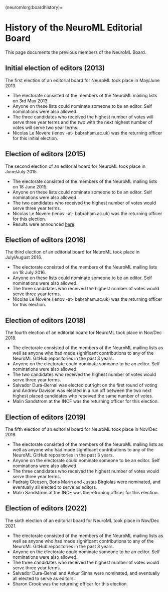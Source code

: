 (neuromlorg:boardhistory)=
# History of the NeuroML Editorial Board

This page documents the previous members of the NeuroML Board.

## Initial election of editors (2013)

The first election of an editorial board for NeuroML took place in May/June 2013.

- The electorate consisted of the members of the NeuroML mailing lists on 3rd May 2013.
- Anyone on these lists could nominate someone to be an editor. Self nominations were also allowed.
- The three candidates who received the highest number of votes will serve three year terms and the two with the next highest number of votes will serve two year terms.
- Nicolas Le Novère (lenov -at- babraham.ac.uk) was the returning officer for this initial election.


## Election of editors (2015)

The second election of an editorial board for NeuroML took place in June/July 2015.

- The electorate consisted of the members of the NeuroML mailing lists on 18 June 2015.
- Anyone on these lists could nominate someone to be an editor. Self nominations were also allowed.
- The two candidates who received the highest number of votes would serve three year terms.
- Nicolas Le Novère (lenov -at- babraham.ac.uk) was the returning officer for this election.
- Results were announced [here](https://sourceforge.net/p/neuroml/mailman/message/34331970/).

## Election of editors (2016)
The third election of an editorial board for NeuroML took place in July/August 2016.

- The electorate consisted of the members of the NeuroML mailing lists on 18 July 2016.
- Anyone on these lists could nominate someone to be an editor. Self nominations were also allowed.
- The three candidates who received the highest number of votes would serve three year terms.
- Nicolas Le Novère (lenov -at- babraham.ac.uk) was the returning officer for this election.

## Election of editors (2018)
The fourth election of an editorial board for NeuroML took place in Nov/Dec 2018.

- The electorate consisted of the members of the NeuroML mailing lists as well as anyone who had made significant contributions to any of the NeuroML GitHub repositories in the past 3 years.
- Anyone on the electorate could nominate someone to be an editor. Self nominations were also allowed.
- The two candidates who received the highest number of votes would serve three year terms.
- Salvador Dura-Bernal was elected outright on the first round of voting and Andrew Davison was elected in a run off between the two next highest placed candidates who received the same number of votes.
- Malin Sandstrom at the INCF was the returning officer for this election.

## Election of editors (2019)
The fifth election of an editorial board for NeuroML took place in Nov/Dec 2019.

- The electorate consisted of the members of the NeuroML mailing lists as well as anyone who had made significant contributions to any of the NeuroML GitHub repositories in the past 3 years.
- Anyone on the electorate could nominate someone to be an editor. Self nominations were also allowed.
- The three candidates who received the highest number of votes would serve three year terms.
- Padraig Gleeson, Boris Marin and Justas Birgiolas were nominated, and eventually all elected to serve as editors.
- Malin Sandstrom at the INCF was the returning officer for this election.

## Election of editors (2022)
The sixth election of an editorial board for NeuroML took place in Nov/Dec 2021.

- The electorate consisted of the members of the NeuroML mailing lists as well as anyone who had made significant contributions to any of the NeuroML GitHub repositories in the past 3 years.
- Anyone on the electorate could nominate someone to be an editor. Self nominations were also allowed.
- The three candidates who received the highest number of votes would serve three year terms.
- Salvador Dura-Bernal and Ankur Sinha were nominated, and eventually all elected to serve as editors.
- Sharon Crook was the returning officer for this election.
